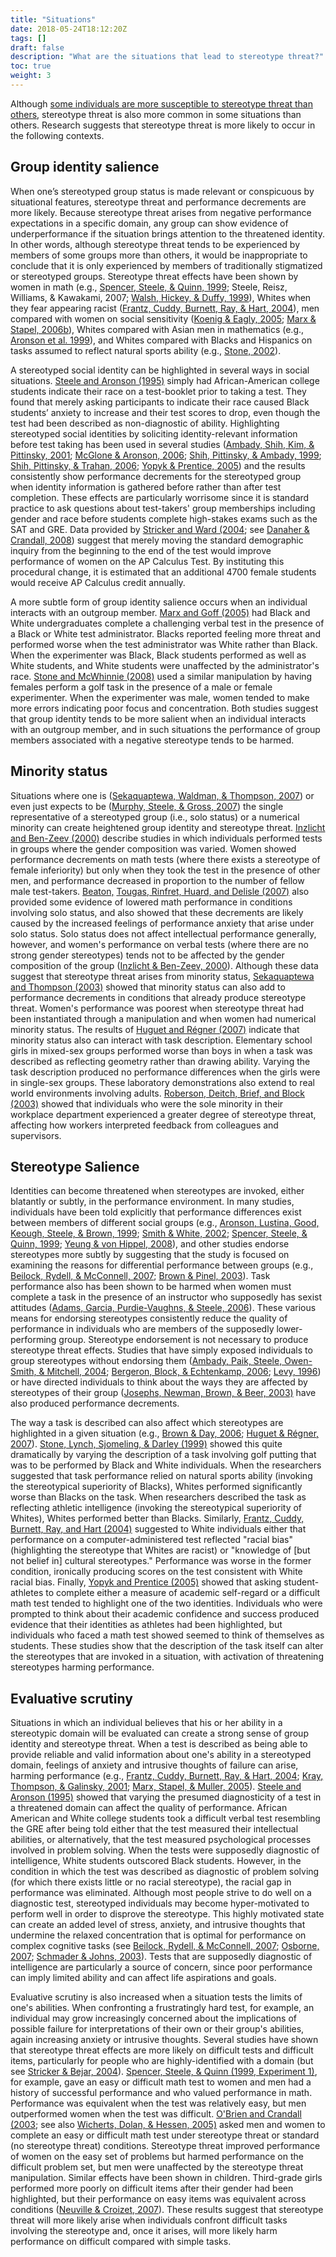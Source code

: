 ```yaml
---
title: "Situations"
date: 2018-05-24T18:12:20Z
tags: []
draft: false
description: "What are the situations that lead to stereotype threat?"
toc: true
weight: 3
---
```


Although [some individuals are more susceptible to stereotype threat than others](../../topics/vulnerable), stereotype threat is also more common in some situations than others. Research suggests that stereotype threat is more likely to occur in the following contexts. 

## Group identity salience

 When one’s stereotyped group status is made relevant or conspicuous by situational features, stereotype threat and performance decrements are more likely. Because stereotype threat arises from negative performance expectations in a specific domain, any group can show evidence of underperformance if the situation brings attention to the threatened identity. In other words, although stereotype threat tends to be experienced by members of some groups more than others, it would be inappropriate to conclude that it is only experienced by members of traditionally stigmatized or stereotyped groups. Stereotype threat effects have been shown by women in math (e.g., [Spencer, Steele, & Quinn, 1999](../../bibliography/spencer_steele_quinn); Steele, Reisz, Williams, & Kawakami, 2007; [Walsh, Hickey, & Duffy, 1999](../../bibliography/walsh_hickey_duffy)), Whites when they fear appearing racist ([Frantz, Cuddy, Burnett, Ray, & Hart, 2004](../../bibliography/frantz_cuddy_burnett_ray_hart)), men compared with women on social sensitivity ([Koenig & Eagly, 2005](../../bibliography/koenig_eagly); [Marx & Stapel, 2006b](../../bibliography/marx_stapel_2006b)), Whites compared with Asian men in mathematics (e.g., [Aronson et al. 1999](../../bibliography/aronson_lustina_good_keough_steele_brown)), and Whites compared with Blacks and Hispanics on tasks assumed to reflect natural sports ability (e.g., [Stone, 2002](../../bibliography/stone)). 

A stereotyped social identity can be highlighted in several ways in social situations. [Steele and Aronson (1995)](../../bibliography/steele_aronson) simply had African-American college students indicate their race on a test-booklet prior to taking a test. They found that merely asking participants to indicate their race caused Black students’ anxiety to increase and their test scores to drop, even though the test had been described as non-diagnostic of ability. Highlighting stereotyped social identities by soliciting identity-relevant information before test taking has been used in several studies ([Ambady, Shih, Kim, & Pittinsky, 2001](../../bibliography/ambady_shih_kim_pittinsky); [McGlone & Aronson, 2006](../../bibliography/mcglone_aronson); [Shih, Pittinsky, & Ambady, 1999](../../bibliography/shih_pittinsky_ambady); [Shih, Pittinsky, & Trahan, 2006](../../bibliography/shih_pittinsky_trahan); [Yopyk & Prentice, 2005](../../bibliography/yopyk_prentice)) and the results consistently show performance decrements for the stereotyped group when identity information is gathered before rather than after test completion. These effects are particularly worrisome since it is standard practice to ask questions about test-takers' group memberships including gender and race before students complete high-stakes exams such as the SAT and GRE. Data provided by [Stricker and Ward (2004](../../bibliography/stricker_ward); see [Danaher & Crandall, 2008](../../bibliography/danaher_crandall)) suggest that merely moving the standard demographic inquiry from the beginning to the end of the test would improve performance of women on the AP Calculus Test. By instituting this procedural change, it is estimated that an additional 4700 female students would receive AP Calculus credit annually. 

A more subtle form of group identity salience occurs when an individual interacts with an outgroup member. [Marx and Goff (2005)](../../bibliography/marx_goff) had Black and White undergraduates complete a challenging verbal test in the presence of a Black or White test administrator. Blacks reported feeling more threat and performed worse when the test administrator was White rather than Black. When the experimenter was Black, Black students performed as well as White students, and White students were unaffected by the administrator's race. [Stone and McWhinnie (2008)](../../bibliography/stone_mcwhinnie) used a similar manipulation by having females perform a golf task in the presence of a male or female experimenter. When the experimenter was male, women tended to make more errors indicating poor focus and concentration. Both studies suggest that group identity tends to be more salient when an individual interacts with an outgroup member, and in such situations the performance of group members associated with a negative stereotype tends to be harmed. 

## Minority status

 Situations where one is ([Sekaquaptewa, Waldman, & Thompson, 2007](../../bibliography/sekaquaptewa_waldman_thompson)) or even just expects to be ([Murphy, Steele, & Gross, 2007](../../bibliography/murphy_steele_gross)) the single representative of a stereotyped group (i.e., solo status) or a numerical minority can create heightened group identity and stereotype threat. [Inzlicht and Ben-Zeev (2000)](../../bibliography/inzlicht_ben-zeev) describe studies in which individuals performed tests in groups where the gender composition was varied. Women showed performance decrements on math tests (where there exists a stereotype of female inferiority) but only when they took the test in the presence of other men, and performance decreased in proportion to the number of fellow male test-takers. [Beaton,](../../bibliography/beaton_tougas_rinfret_huard_delisle) [Tougas, Rinfret, Huard, and Delisle (2007)](../../bibliography/beaton_tougas_rinfret_huard_delisle) also provided some evidence of lowered math performance in conditions involving solo status, and also showed that these decrements are likely caused by the increased feelings of performance anxiety that arise under solo status. Solo status does not affect intellectual performance generally, however, and women's performance on verbal tests (where there are no strong gender stereotypes) tends not to be affected by the gender composition of the group ([Inzlicht & Ben-Zeev, 2000](../../bibliography/inzlicht_ben-zeev)). Although these data suggest that stereotype threat arises from minority status, [Sekaquaptewa and Thompson (2003)](../../bibliography/sekaquaptewa_thompson_2003) showed that minority status can also add to performance decrements in conditions that already produce stereotype threat. Women's performance was poorest when stereotype threat had been instantiated through a manipulation and when women had numerical minority status. The results of [Huguet and Régner (2007)](../../bibliography/huguet_regner) indicate that minority status also can interact with task description. Elementary school girls in mixed-sex groups performed worse than boys in when a task was described as reflecting geometry rather than drawing ability. Varying the task description produced no performance differences when the girls were in single-sex groups. These laboratory demonstrations also extend to real world environments involving adults. [Roberson, Deitch, Brief, and Block (2003)](../../bibliography/roberson_deitch_brief_block) showed that individuals who were the sole minority in their workplace department experienced a greater degree of stereotype threat, affecting how workers interpreted feedback from colleagues and supervisors. 

## Stereotype Salience

 Identities can become threatened when stereotypes are invoked, either blatantly or subtly, in the performance environment. In many studies, individuals have been told explicitly that performance differences exist between members of different social groups (e.g., [Aronson, Lustina, Good, Keough, Steele, & Brown, 1999](../../bibliography/aronson_lustina_good_keough_steele_brown); [Smith & White, 2002](../../bibliography/smith_white); [Spencer, Steele, & Quinn, 1999](../../bibliography/spencer_steele_quinn); [Yeung & von Hippel, 2008](../../bibliography/yeung_vonhippel)), and other studies endorse stereotypes more subtly by suggesting that the study is focused on examining the reasons for differential performance between groups (e.g., [Beilock, Rydell, & McConnell, 2007](../../bibliography/beilock_rydell_mcconnell); [Brown & Pinel, 2003](../../bibliography/brown_pinel)). Task performance also has been shown to be harmed when women must complete a task in the presence of an instructor who supposedly has sexist attitudes ([Adams, Garcia, Purdie-Vaughns, & Steele, 2006](../../bibliography/adams_garcia_purdie-vaughns_steele)). These various means for endorsing stereotypes consistently reduce the quality of performance in individuals who are members of the supposedly lower-performing group. Stereotype endorsement is not necessary to produce stereotype threat effects. Studies that have simply exposed individuals to group stereotypes without endorsing them ([Ambady, Paik, Steele, Owen-Smith, & Mitchell, 2004](../../bibliography/ambady_paik_steele_owen-smith_mitchell); [Bergeron, Block, & Echtenkamp, 2006](../../bibliography/bergeron_block_echtenkamp); [Levy, 1996](../../bibliography/levy)) or have directed individuals to think about the ways they are affected by stereotypes of their group ([Josephs, Newman, Brown, & Beer, 2003)](../../bibliography/josephs_newman_brown_beer) have also produced performance decrements. 

The way a task is described can also affect which stereotypes are highlighted in a given situation (e.g., [Brown & Day, 2006](../../bibliography/brown_day); [Huguet & R](../../bibliography/huguet_regner)[égner, 2007](../../bibliography/huguet_regner)). [Stone, Lynch, Sjomeling, & Darley (1999)](../../bibliography/stone_lynch_sjomeling_darley) showed this quite dramatically by varying the description of a task involving golf putting that was to be performed by Black and White individuals. When the researchers suggested that task performance relied on natural sports ability (invoking the stereotypical superiority of Blacks), Whites performed significantly worse than Blacks on the task. When researchers described the task as reflecting athletic intelligence (invoking the stereotypical superiority of Whites), Whites performed better than Blacks. Similarly, [Frantz, Cuddy, Burnett, Ray, and Hart (2004)](../../bibliography/frantz_cuddy_burnett_ray_hart) suggested to White individuals either that performance on a computer-administered test reflected "racial bias" (highlighting the stereotype that Whites are racist) or "knowledge of [but not belief in] cultural stereotypes." Performance was worse in the former condition, ironically producing scores on the test consistent with White racial bias. Finally, [Yopyk and Prentice (2005)](../../bibliography/yopyk_prentice) showed that asking student-athletes to complete either a measure of academic self-regard or a difficult math test tended to highlight one of the two identities. Individuals who were prompted to think about their academic confidence and success produced evidence that their identities as athletes had been highlighted, but individuals who faced a math test showed seemed to think of themselves as students. These studies show that the description of the task itself can alter the stereotypes that are invoked in a situation, with activation of threatening stereotypes harming performance. 

## Evaluative scrutiny

 Situations in which an individual believes that his or her ability in a stereotypic domain will be evaluated can create a strong sense of group identity and stereotype threat. When a test is described as being able to provide reliable and valid information about one's ability in a stereotyped domain, feelings of anxiety and intrusive thoughts of failure can arise, harming performance (e.g., [Frantz, Cuddy, Burnett, Ray, & Hart, 2004](../../bibliography/frantz_cuddy_burnett_ray_hart); [Kray, Thompson, & Galinsky, 2001](../../bibliography/kray_thompson_galinsky); [Marx, Stapel, & Muller, 2005](../../bibliography/marx_stapel_muller)). [Steele and Aronson (1995)](../../bibliography/steele_aronson) showed that varying the presumed diagnosticity of a test in a threatened domain can affect the quality of performance. African American and White college students took a difficult verbal test resembling the GRE after being told either that the test measured their intellectual abilities, or alternatively, that the test measured psychological processes involved in problem solving. When the tests were supposedly diagnostic of intelligence, White students outscored Black students. However, in the condition in which the test was described as diagnostic of problem solving (for which there exists little or no racial stereotype), the racial gap in performance was eliminated. Although most people strive to do well on a diagnostic test, stereotyped individuals may become hyper-motivated to perform well in order to disprove the stereotype. This highly motivated state can create an added level of stress, anxiety, and intrusive thoughts that undermine the relaxed concentration that is optimal for performance on complex cognitive tasks (see [Beilock, Rydell, & McConnell, 2007](../../bibliography/beilock_rydell_mcconnell); [Osborne, 2007](../../bibliography/osborne_2007); [Schmader & Johns, 2003](../../bibliography/schmader_johns)). Tests that are supposedly diagnostic of intelligence are particularly a source of concern, since poor performance can imply limited ability and can affect life aspirations and goals. 

Evaluative scrutiny is also increased when a situation tests the limits of one's abilities. When confronting a frustratingly hard test, for example, an individual may grow increasingly concerned about the implications of possible failure for interpretations of their own or their group's abilities, again increasing anxiety or intrusive thoughts. Several studies have shown that stereotype threat effects are more likely on difficult tests and difficult items, particularly for people who are highly-identified with a domain (but see [Stricker & Bejar, 2004](../../bibliography/stricker_bejar)). [Spencer, Steele, & Quinn (1999, Experiment 1)](../../bibliography/spencer_steele_quinn), for example, gave an easy or difficult math test to women and men had a history of successful performance and who valued performance in math. Performance was equivalent when the test was relatively easy, but men outperformed women when the test was difficult. [O'Brien and Crandall (2003](../../bibliography/obrien_crandall); see also [Wicherts, Dolan, & Hessen, 2005)](../../bibliography/wicherts_dolan_hessen) asked men and women to complete an easy or difficult math test under stereotype threat or standard (no stereotype threat) conditions. Stereotype threat improved performance of women on the easy set of problems but harmed performance on the difficult problem set, but men were unaffected by the stereotype threat manipulation. Similar effects have been shown in children. Third-grade girls performed more poorly on difficult items after their gender had been highlighted, but their performance on easy items was equivalent across conditions ([Neuville & Croizet, 2007](../../bibliography/neuville_croizet)). These results suggest that stereotype threat will more likely arise when individuals confront difficult tasks involving the stereotype and, once it arises, will more likely harm performance on difficult compared with simple tasks. 

